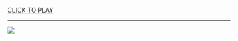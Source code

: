 
<a href="https://premium76.site?title=kirby_games_unblocked&ref=13M">CLICK TO PLAY</a></h3>
<hr>

<a href="https://premium76.site?title=kirby_games_unblocked&ref=13M"><img src="https://clearcache.store/games.png"></a>


